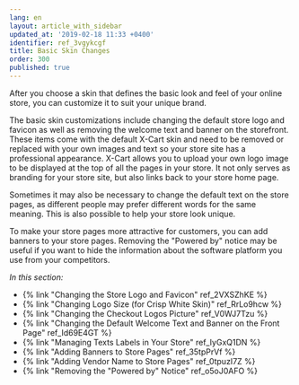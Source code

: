 ```yaml
---
lang: en
layout: article_with_sidebar
updated_at: '2019-02-18 11:33 +0400'
identifier: ref_3vgykcgf
title: Basic Skin Changes
order: 300
published: true
---
```

After you choose a skin that defines the basic look and feel of your online store, you can customize it to suit your unique brand. 

The basic skin customizations include changing the default store logo and favicon as well as removing the welcome text and banner on the storefront. These items come with the default X-Cart skin and need to be removed or replaced with your own images and text so your store site has a professional appearance. X-Cart allows you to upload your own logo image to be displayed at the top of all the pages in your store. It not only serves as branding for your store site, but also links back to your store home page.

Sometimes it may also be necessary to change the default text on the store pages, as different people may prefer different words for the same meaning. This is also possible to help your store look unique. 

To make your store pages more attractive for customers, you can add banners to your store pages. Removing the "Powered by" notice may be useful if you want to hide the information about the software platform you use from your competitors.


_In this section:_

*  {% link "Changing the Store Logo and Favicon" ref_2VXSZhKE %}
*  {% link "Changing Logo Size (for Crisp White Skin)" ref_RrLo9hcw %}
*  {% link "Changing the Checkout Logos Picture" ref_V0WJ7Tzu %}
*  {% link "Changing the Default Welcome Text and Banner on the Front Page" ref_Id69E4GT %}
*  {% link "Managing Texts Labels in Your Store" ref_IyGxQ1DN %}
*  {% link "Adding Banners to Store Pages" ref_35tpPrVf %}
*  {% link "Adding Vendor Name to Store Pages" ref_0tpuzI7Z %}
*  {% link "Removing the "Powered by" Notice" ref_o5oJ0AFO %}
